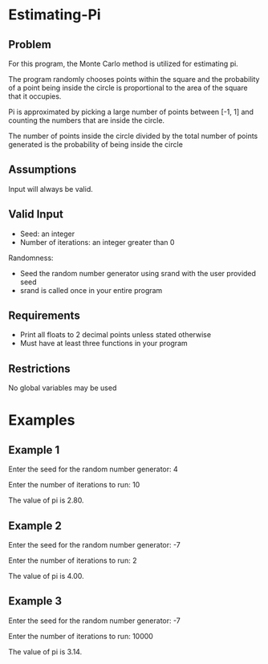 # Estimating-Pi
## Problem
For this program, the Monte Carlo method is utilized for estimating pi. 

The program randomly chooses points within the square and the probability of a point being inside the circle is proportional to the area of the square that it occupies.

Pi is approximated by picking a large number of points between [-1, 1] and counting the numbers that are inside the circle. 

The number of points inside the circle divided by the total number of points generated is the probability of being inside the circle


## Assumptions
Input will always be valid.

## Valid Input
  - Seed: an integer
  - Number of iterations: an integer greater than 0

Randomness:

- Seed the random number generator using srand with the user provided seed
- srand is called once in your entire program

## Requirements
  - Print all floats to 2 decimal points unless stated otherwise
  - Must have at least three functions in your program

## Restrictions
No global variables may be used

# Examples

## Example 1
Enter the seed for the random number generator: 4

Enter the number of iterations to run: 10

The value of pi is 2.80.

## Example 2
Enter the seed for the random number generator: -7

Enter the number of iterations to run: 2

The value of pi is 4.00.

## Example 3
Enter the seed for the random number generator: -7

Enter the number of iterations to run: 10000

The value of pi is 3.14.
